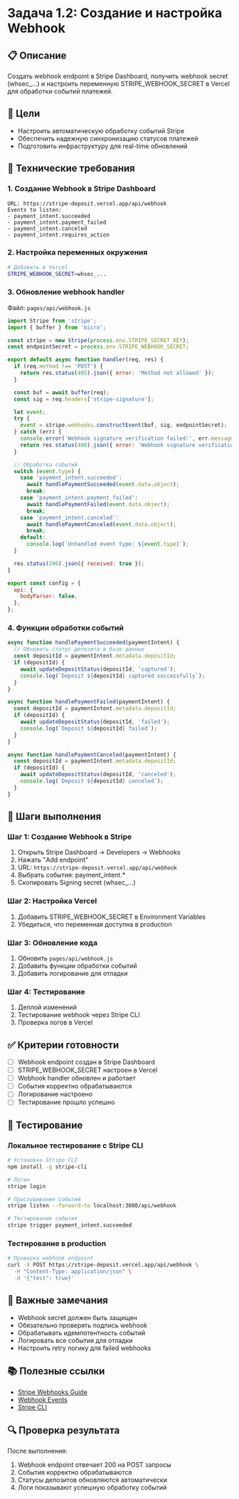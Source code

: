 # Задача 1.2: Создание и настройка Webhook

## 📋 Описание
Создать webhook endpoint в Stripe Dashboard, получить webhook secret (whsec_...) и настроить переменную STRIPE_WEBHOOK_SECRET в Vercel для обработки событий платежей.

## 🎯 Цели
- Настроить автоматическую обработку событий Stripe
- Обеспечить надежную синхронизацию статусов платежей
- Подготовить инфраструктуру для real-time обновлений

## 🔧 Технические требования

### 1. Создание Webhook в Stripe Dashboard
```
URL: https://stripe-deposit.vercel.app/api/webhook
Events to listen:
- payment_intent.succeeded
- payment_intent.payment_failed
- payment_intent.canceled
- payment_intent.requires_action
```

### 2. Настройка переменных окружения
```bash
# Добавить в Vercel
STRIPE_WEBHOOK_SECRET=whsec_...
```

### 3. Обновление webhook handler
Файл: `pages/api/webhook.js`

```javascript
import Stripe from 'stripe';
import { buffer } from 'micro';

const stripe = new Stripe(process.env.STRIPE_SECRET_KEY);
const endpointSecret = process.env.STRIPE_WEBHOOK_SECRET;

export default async function handler(req, res) {
  if (req.method !== 'POST') {
    return res.status(405).json({ error: 'Method not allowed' });
  }

  const buf = await buffer(req);
  const sig = req.headers['stripe-signature'];

  let event;
  try {
    event = stripe.webhooks.constructEvent(buf, sig, endpointSecret);
  } catch (err) {
    console.error('Webhook signature verification failed:', err.message);
    return res.status(400).json({ error: 'Webhook signature verification failed' });
  }

  // Обработка событий
  switch (event.type) {
    case 'payment_intent.succeeded':
      await handlePaymentSucceeded(event.data.object);
      break;
    case 'payment_intent.payment_failed':
      await handlePaymentFailed(event.data.object);
      break;
    case 'payment_intent.canceled':
      await handlePaymentCanceled(event.data.object);
      break;
    default:
      console.log(`Unhandled event type: ${event.type}`);
  }

  res.status(200).json({ received: true });
}

export const config = {
  api: {
    bodyParser: false,
  },
};
```

### 4. Функции обработки событий
```javascript
async function handlePaymentSucceeded(paymentIntent) {
  // Обновить статус депозита в базе данных
  const depositId = paymentIntent.metadata.depositId;
  if (depositId) {
    await updateDepositStatus(depositId, 'captured');
    console.log(`Deposit ${depositId} captured successfully`);
  }
}

async function handlePaymentFailed(paymentIntent) {
  const depositId = paymentIntent.metadata.depositId;
  if (depositId) {
    await updateDepositStatus(depositId, 'failed');
    console.log(`Deposit ${depositId} failed`);
  }
}

async function handlePaymentCanceled(paymentIntent) {
  const depositId = paymentIntent.metadata.depositId;
  if (depositId) {
    await updateDepositStatus(depositId, 'canceled');
    console.log(`Deposit ${depositId} canceled`);
  }
}
```

## 📝 Шаги выполнения

### Шаг 1: Создание Webhook в Stripe
1. Открыть Stripe Dashboard → Developers → Webhooks
2. Нажать "Add endpoint"
3. URL: `https://stripe-deposit.vercel.app/api/webhook`
4. Выбрать события: payment_intent.*
5. Скопировать Signing secret (whsec_...)

### Шаг 2: Настройка Vercel
1. Добавить STRIPE_WEBHOOK_SECRET в Environment Variables
2. Убедиться, что переменная доступна в production

### Шаг 3: Обновление кода
1. Обновить `pages/api/webhook.js`
2. Добавить функции обработки событий
3. Добавить логирование для отладки

### Шаг 4: Тестирование
1. Деплой изменений
2. Тестирование webhook через Stripe CLI
3. Проверка логов в Vercel

## ✅ Критерии готовности
- [ ] Webhook endpoint создан в Stripe Dashboard
- [ ] STRIPE_WEBHOOK_SECRET настроен в Vercel
- [ ] Webhook handler обновлен и работает
- [ ] События корректно обрабатываются
- [ ] Логирование настроено
- [ ] Тестирование прошло успешно

## 🧪 Тестирование

### Локальное тестирование с Stripe CLI
```bash
# Установка Stripe CLI
npm install -g stripe-cli

# Логин
stripe login

# Прослушивание событий
stripe listen --forward-to localhost:3000/api/webhook

# Тестирование события
stripe trigger payment_intent.succeeded
```

### Тестирование в production
```bash
# Проверка webhook endpoint
curl -X POST https://stripe-deposit.vercel.app/api/webhook \
  -H "Content-Type: application/json" \
  -d '{"test": true}'
```

## 🚨 Важные замечания
- Webhook secret должен быть защищен
- Обязательно проверять подпись webhook
- Обрабатывать идемпотентность событий
- Логировать все события для отладки
- Настроить retry логику для failed webhooks

## 📚 Полезные ссылки
- [Stripe Webhooks Guide](https://stripe.com/docs/webhooks)
- [Webhook Events](https://stripe.com/docs/api/events/types)
- [Stripe CLI](https://stripe.com/docs/stripe-cli)

## 🔍 Проверка результата
После выполнения:
1. Webhook endpoint отвечает 200 на POST запросы
2. События корректно обрабатываются
3. Статусы депозитов обновляются автоматически
4. Логи показывают успешную обработку событий
